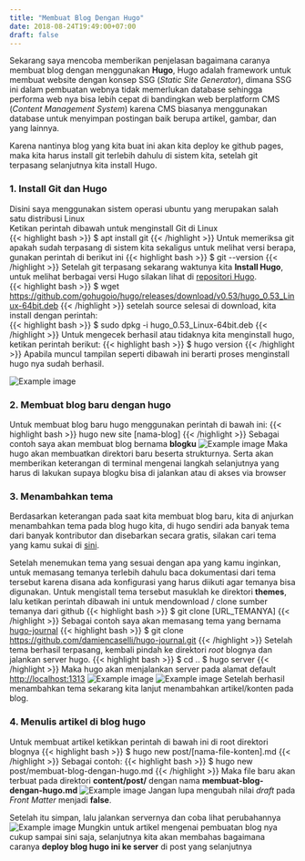```yaml
---
title: "Membuat Blog Dengan Hugo"
date: 2018-08-24T19:49:00+07:00
draft: false
---
```


Sekarang saya mencoba memberikan penjelasan bagaimana caranya membuat blog dengan menggunakan **Hugo**, Hugo adalah framework untuk membuat website dengan konsep SSG (*Static Site Generator*), dimana SSG ini dalam pembuatan webnya tidak memerlukan database sehingga performa web nya bisa lebih cepat di bandingkan web berplatform CMS (*Content Management System*) karena CMS biasanya menggunakan database untuk menyimpan postingan baik berupa artikel, gambar, dan yang lainnya.  

Karena nantinya blog yang kita buat ini akan kita deploy ke github pages, maka kita harus install git terlebih dahulu di sistem kita, setelah git terpasang selanjutnya kita install Hugo.  

### 1. Install Git dan Hugo

Disini saya menggunakan sistem operasi ubuntu yang merupakan salah satu distribusi Linux  
Ketikan perintah dibawah untuk menginstall Git di Linux  
{{< highlight bash >}}
$ apt install git
{{< /highlight >}}
Untuk memeriksa git apakah sudah terpasang di sistem kita sekaligus untuk melihat versi berapa, gunakan perintah di berikut ini
{{< highlight bash >}}
$ git --version
{{< /highlight >}}
Setelah git terpasang sekarang waktunya kita **Install Hugo**, untuk melihat berbagai versi Hugo silakan lihat di [repositori Hugo](https://github.com/goHugoio/Hugo/releases).  
{{< highlight bash >}}
$ wget https://github.com/gohugoio/hugo/releases/download/v0.53/hugo_0.53_Linux-64bit.deb
{{< /highlight >}}
setelah source selesai di download, kita install dengan perintah:  
{{< highlight bash >}}
$ sudo dpkg -i hugo_0.53_Linux-64bit.deb
{{< /highlight >}}
Untuk mengecek berhasil atau tidaknya kita menginstall hugo, ketikan perintah berikut:
{{< highlight bash >}}
$ hugo version
{{< /highlight >}}
Apabila muncul tampilan seperti dibawah ini berarti proses menginstall hugo nya sudah berhasil.

![Example image](/img/membuat-blog-dengan-hugo/hugo-version.png)

### 2. Membuat blog baru dengan hugo

Untuk membuat blog baru hugo menggunakan perintah di bawah ini:
{{< highlight bash >}}
hugo new site [nama-blog]
{{< /highlight >}}
Sebagai contoh saya akan membuat blog bernama **blogku**
![Example image](/img/membuat-blog-dengan-hugo/create_new_site.png)
Maka hugo akan membuatkan direktori baru beserta strukturnya. Serta akan memberikan keterangan di terminal mengenai langkah selanjutnya yang harus di lakukan supaya blogku bisa di jalankan atau di akses via browser

### 3. Menambahkan tema
Berdasarkan keterangan pada saat kita membuat blog baru, kita di anjurkan menambahkan tema pada blog hugo kita, di hugo sendiri ada banyak tema dari banyak kontributor dan disebarkan secara gratis, silakan cari tema yang kamu sukai di [sini](https://themes.gohugo.io/).

Setelah menemukan tema yang sesuai dengan apa yang kamu inginkan, untuk memasang temanya terlebih dahulu baca dokumentasi dari tema tersebut karena disana ada konfigurasi yang harus diikuti agar temanya bisa digunakan.
Untuk mengistall tema tersebut masuklah ke direktori **themes**, lalu ketikan perintah dibawah ini untuk mendownload / clone sumber temanya dari github
{{< highlight bash >}}
$ git clone [URL_TEMANYA]
{{< /highlight >}}
Sebagai contoh saya akan memasang tema yang bernama [hugo-journal](https://themes.gohugo.io/hugo-journal/)
{{< highlight bash >}}
$ git clone https://github.com/damiencaselli/hugo-journal.git
{{< /highlight >}}
Setelah tema berhasil terpasang, kembali pindah ke direktori *root* blognya dan jalankan server hugo.
{{< highlight bash >}}
$ cd ..
$ hugo server
{{< /highlight >}}
Maka hugo akan menjalankan server pada alamat default [http://localhost:1313](http://localhost:1313)
![Example image](/img/membuat-blog-dengan-hugo/hugo_server.png)
![Example image](/img/membuat-blog-dengan-hugo/view_post.png)
Setelah berhasil menambahkan tema sekarang kita lanjut menambahkan artikel/konten pada blog.
### 4. Menulis artikel di blog hugo
Untuk membuat artikel ketikkan perintah di bawah ini di root direktori blognya
{{< highlight bash >}}
$ hugo new post/[nama-file-konten].md
{{< /highlight >}}
Sebagai contoh:
{{< highlight bash >}}
$ hugo new post/membuat-blog-dengan-hugo.md
{{< /highlight >}}
Maka file baru akan terbuat pada direktori **content/post/** dengan nama **membuat-blog-dengan-hugo.md**
![Example image](/img/membuat-blog-dengan-hugo/new_post.png)
Jangan lupa mengubah nilai *draft* pada *Front Matter* menjadi **false**.

Setelah itu simpan, lalu jalankan servernya dan coba lihat perubahannya
![Example image](/img/membuat-blog-dengan-hugo/view_post_2.png)
Mungkin untuk artikel mengenai pembuatan blog nya cukup sampai sini saja, selanjutnya kita akan membahas bagaimana caranya **deploy blog hugo ini ke server** di post yang selanjutnya
